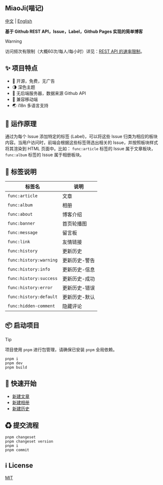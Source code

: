 ## MiaoJi(喵记)

[中文](/README.md) | [English](/README_en.md)

**基于 Github REST API，Issue，Label，Github Pages 实现的简单博客**

> [!WARNING]
> 访问频次有限制（大概60次/每人/每小时）详见：[REST API 的速率限制](https://docs.github.com/zh/rest/using-the-rest-api/rate-limits-for-the-rest-api)。

## ✨ 项目特点

+ 👐 开源，免费，无广告
+ 🌗 深色主题
+ 💪 无后端服务器，数据来源 Github API
+ 📱 兼容移动端
+ 🌏 i18n 多语言支持

## 🔨 运作原理

通过为每个 Issue 添加特定的标签 (Label)，可以将这些 Issue 归类为相应的板块内容。当用户访问时，前端会根据这些标签筛选出相关的 Issue，并按照板块样式将其渲染到 HTML 页面中。比如： `func:article` 标签的 Issue 属于文章板块，`func:album` 标签的 Issue 属于相册板块。

## 🔖 标签说明

|标签名|说明|
|---|---|
|`func:article`|文章|
|`func:album`|相册|
|`func:about`|博客介绍|
|`func:banner`|首页轮播图|
|`func:message`|留言板|
|`func:link`|友情链接|
|`func:history`|更新历史|
|`func:history:warning`|更新历史-警告|
|`func:history:info`|更新历史-信息|
|`func:history:success`|更新历史-成功|
|`func:history:error`|更新历史-错误|
|`func:history:default`|更新历史-默认|
|`func:hidden-comment`|隐藏评论|

## 📦 启动项目

> [!TIP]
> 项目使用 `pnpm` 进行包管理，请确保已安装 `pnpm` 全局依赖。

```shell
pnpm i
pnpm dev
pnpm build
```

## 🚀 快速开始

+ [新建文章](/issues/new?title=Article%20Title&labels=func:article&body=%3C!--%0Aexcerpt:%20Article%20excerpt%0A--%3E%0A%0AArticle%20content)
+ [新建相册](/issues/new?title=Album%20Title&labels=func:album&body=!%5B%5D())
+ [新建历史](/issues/new?title=History%20Title&labels=func:history&body=Hostory%20content)

## ♻ 提交流程

```shell
pnpm changeset
pnpm changeset version
pnpm i
pnpm commit
```

## ℹ License

[MIT](/LICENSE)
